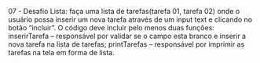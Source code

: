 07 - Desafio Lista: faça uma lista de tarefas(tarefa 01, tarefa 02) onde o usuário possa inserir um nova tarefa através de um input text e clicando no botão “incluir”. O código deve incluir pelo menos duas funções: inserirTarefa – responsável por validar se o campo esta branco e inserir a nova tarefa na lista de tarefas; printTarefas – responsável por imprimir as tarefas na tela em forma de lista.